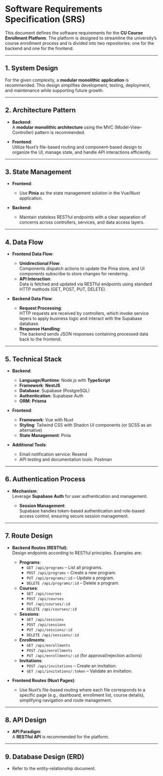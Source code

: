 # Software Requirements Specification (SRS)

This document defines the software requirements for the **CU Course Enrollment Platform**. The platform is designed to streamline the university’s course enrollment process and is divided into two repositories: one for the backend and one for the frontend.

---

## 1. System Design

For the given complexity, a **modular monolithic application** is recommended. This design simplifies development, testing, deployment, and maintenance while supporting future growth.

---

## 2. Architecture Pattern

- **Backend**:  
  A **modular monolithic architecture** using the MVC (Model-View-Controller) pattern is recommended.

- **Frontend**:  
  Utilize Nuxt’s file-based routing and component-based design to organize the UI, manage state, and handle API interactions efficiently.

---

## 3. State Management

- **Frontend**:

  - Use **Pinia** as the state management solution in the Vue/Nuxt application.

- **Backend**:
  - Maintain stateless RESTful endpoints with a clear separation of concerns across controllers, services, and data access layers.

---

## 4. Data Flow

- **Frontend Data Flow**:

  - **Unidirectional Flow**:  
    Components dispatch actions to update the Pinia store, and UI components subscribe to store changes for rendering.
  - **API Interaction**:  
    Data is fetched and updated via RESTful endpoints using standard HTTP methods (GET, POST, PUT, DELETE).

- **Backend Data Flow**:
  - **Request Processing**:  
    HTTP requests are received by controllers, which invoke service layers to apply business logic and interact with the Supabase database.
  - **Response Handling**:  
    The backend sends JSON responses containing processed data back to the frontend.

---

## 5. Technical Stack

- **Backend**:

  - **Language/Runtime**: Node.js with **TypeScript**
  - **Framework**: **NestJS**
  - **Database**: Supabase (PostgreSQL)
  - **Authentication**: Supabase Auth
  - **ORM**: **Prisma**

- **Frontend**:

  - **Framework**: Vue with Nuxt
  - **Styling**: Tailwind CSS with Shadcn UI components (or SCSS as an alternative)
  - **State Management**: Pinia

- **Additional Tools**:
  - Email notification service: Resend
  - API testing and documentation tools: Postman

---

## 6. Authentication Process

- **Mechanism**:  
  Leverage **Supabase Auth** for user authentication and management.

  - **Session Management**:  
    Supabase handles token-based authentication and role-based access control, ensuring secure session management.

---

## 7. Route Design

- **Backend Routes (RESTful)**:  
  Design endpoints according to RESTful principles. Examples are:

  - **Programs**:
    - `GET /api/programs` – List all programs.
    - `POST /api/programs` – Create a new program.
    - `PUT /api/programs/:id` – Update a program.
    - `DELETE /api/programs/:id` – Delete a program.
  - **Courses**:
    - `GET /api/courses`
    - `POST /api/courses`
    - `PUT /api/courses/:id`
    - `DELETE /api/courses/:id`
  - **Sessions**:
    - `GET /api/sessions`
    - `POST /api/sessions`
    - `PUT /api/sessions/:id`
    - `DELETE /api/sessions/:id`
  - **Enrollments**:
    - `GET /api/enrollments`
    - `POST /api/enrollments`
    - `PUT /api/enrollments/:id` (for approval/rejection actions)
  - **Invitations**:
    - `POST /api/invitations` – Create an invitation.
    - `GET /api/invitations/:token` – Validate an invitation.

- **Frontend Routes (Nuxt Pages)**:
  - Use Nuxt’s file-based routing where each file corresponds to a specific page (e.g., dashboard, enrollment list, course details), simplifying navigation and route management.

---

## 8. API Design

- **API Paradigm**:  
  A **RESTful API** is recommended for the platform.

---

## 9. Database Design (ERD)

- Refer to the entity-relationship document.
